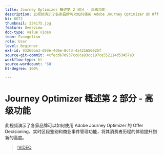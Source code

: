 ```yaml
---
title: Journey Optimizer 概述第 2 部分 - 高级功能
description: 此视频演示了各家品牌可以如何使用 Adobe Journey Optimizer 的 Offer Decisioning、实时区段鉴别和商业事件管理功能，将其消费者历程的体验提升到新的高度。
kt: 8072
thumbnail: 334175.jpg
feature: Overview
doc-type: value video
team: Evangelism
role: User
level: Beginner
exl-id: 93266ba3-d90e-4d6e-8c43-4a421650e25f
source-git-commit: 4cfecd678937cc0ca93cc197ce552114d53457a3
workflow-type: ht
source-wordcount: '68'
ht-degree: 100%

---
```


# Journey Optimizer 概述第 2 部分 - 高级功能

此视频演示了各家品牌可以如何使用 Adobe Journey Optimizer 的 Offer Decisioning、实时区段鉴别和商业事件管理功能，将其消费者历程的体验提升到新的高度。

>[!VIDEO](https://video.tv.adobe.com/v/334175?quality=12)

